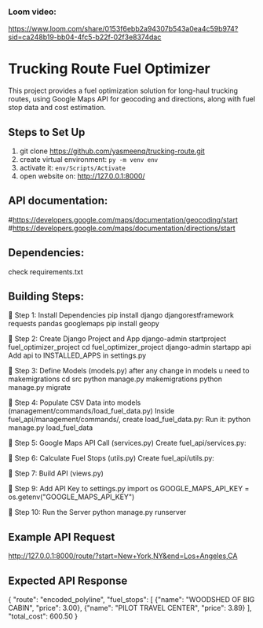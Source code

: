 
### Loom video: 
https://www.loom.com/share/0153f6ebb2a94307b543a0ea4c59b974?sid=ca248b19-bb04-4fc5-b22f-02f3e8374dac

# Trucking Route Fuel Optimizer
This project provides a fuel optimization solution for long-haul trucking routes, using Google Maps API for geocoding and directions, along with fuel stop data and cost estimation.


## Steps to Set Up
1. git clone https://github.com/yasmeenq/trucking-route.git
2. create virtual environment: `py -m venv env` 
3. activate it: `env/Scripts/Activate`
4. open website on: http://127.0.0.1:8000/

## API documentation:
#https://developers.google.com/maps/documentation/geocoding/start
#https://developers.google.com/maps/documentation/directions/start

## Dependencies:
check requirements.txt


## Building Steps:
📌 Step 1: Install Dependencies
pip install django djangorestframework requests pandas googlemaps
pip install geopy


📌 Step 2: Create Django Project and App
django-admin startproject fuel_optimizer_project
cd fuel_optimizer_project
django-admin startapp api
Add api to INSTALLED_APPS in settings.py


📌 Step 3: Define Models (models.py)
after any change in models u need to makemigrations
cd src 
python manage.py makemigrations
python manage.py migrate


📌 Step 4: Populate CSV Data into models (management/commands/load_fuel_data.py)
Inside fuel_api/management/commands/, create load_fuel_data.py:
Run it:
python manage.py load_fuel_data


📌 Step 5: Google Maps API Call (services.py)
Create fuel_api/services.py:


📌 Step 6: Calculate Fuel Stops (utils.py)
Create fuel_api/utils.py:


📌 Step 7: Build API (views.py)


📌 Step 9: Add API Key to settings.py
import os
GOOGLE_MAPS_API_KEY = os.getenv("GOOGLE_MAPS_API_KEY")


📌 Step 10: Run the Server
python manage.py runserver


## Example API Request
http://127.0.0.1:8000/route/?start=New+York,NY&end=Los+Angeles,CA



## Expected API Response
{
  "route": "encoded_polyline",
  "fuel_stops": [
    {"name": "WOODSHED OF BIG CABIN", "price": 3.00},
    {"name": "PILOT TRAVEL CENTER", "price": 3.89}
  ],
  "total_cost": 600.50
}